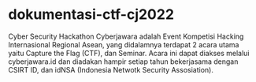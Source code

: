 # dokumentasi-ctf-cj2022
Cyber Security Hackathon Cyberjawara adalah Event Kompetisi Hacking Internasional Regional Asean, yang didalamnya terdapat 2 acara utama yaitu Capture the Flag (CTF), dan Seminar. Acara ini dapat diakses melalui cyberjawara.id dan diadakan hampir setiap tahun bekerjasama dengan CSIRT ID, dan idNSA (Indonesia Netwotk Security Assosiation).
